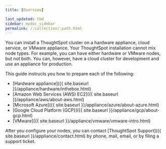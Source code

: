```yaml
---
title: [Overview]

last_updated: tbd
sidebar: mydoc_sidebar
permalink: /:collection/:path.html
---
```

You can install a ThoughtSpot cluster on a hardware appliance, cloud service, or VMware appliance.
Your ThoughtSpot installation cannot mix node types. For example, you can have either hardware or VMware nodes, but not both. You can, however, have a cloud cluster for development and use an appliance for production.

This guide instructs you how to prepare each of the following:

- [Hardware appliance]({{ site.baseurl }}/appliance/hardware/inthebox.html)
- [Amazon Web Services (AWS) EC2]({{ site.baseurl }}/appliance/aws/about-aws.html)
- [Microsoft Azure]({{ site.baseurl }}/appliance/azure/about-azure.html)
- [Google Cloud Platform (GCP)]({{ site.baseurl }}/appliance/gcp/about-gcp.html)
- [VMware]({{ site.baseurl }}/appliance/vmware/vmware-intro.html)

After you configure your nodes, you can contact [ThoughtSpot
Support]({{ site.baseurl }}/appliance/contact.html) by phone, mail, email, or by filing a support ticket.
